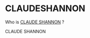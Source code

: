 # CLAUDESHANNON
Who is <a href="http://quotes.hbdtoyou.com/who-is-claude-shannon-bios-photos/">CLAUDE SHANNON</a> ?

CLAUDE SHANNON
